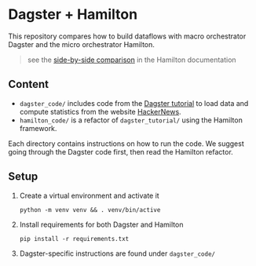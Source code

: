 # Dagster + Hamilton

This repository compares how to build dataflows with macro orchestrator Dagster and the micro orchestrator Hamilton.

> see the [side-by-side comparison](https://hamilton.dagworks.io/en/latest/code-comparisons/dagster/) in the Hamilton documentation

## Content
- `dagster_code/` includes code from the [Dagster tutorial](https://docs.dagster.io/tutorial) to load data and compute statistics from the website [HackerNews](https://news.ycombinator.com/).
- `hamilton_code/` is a refactor of `dagster_tutorial/` using the Hamilton framework.

Each directory contains instructions on how to run the code. We suggest going through the Dagster code first, then read the Hamilton refactor.

## Setup
1. Create a virtual environment and activate it
    ```console
    python -m venv venv && . venv/bin/active
    ```

2. Install requirements for both Dagster and Hamilton
    ```console
    pip install -r requirements.txt
    ```

3. Dagster-specific instructions are found under `dagster_code/`
